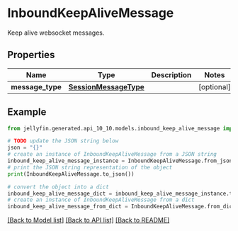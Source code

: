 # InboundKeepAliveMessage

Keep alive websocket messages.

## Properties

Name | Type | Description | Notes
------------ | ------------- | ------------- | -------------
**message_type** | [**SessionMessageType**](SessionMessageType.md) |  | [optional] 

## Example

```python
from jellyfin.generated.api_10_10.models.inbound_keep_alive_message import InboundKeepAliveMessage

# TODO update the JSON string below
json = "{}"
# create an instance of InboundKeepAliveMessage from a JSON string
inbound_keep_alive_message_instance = InboundKeepAliveMessage.from_json(json)
# print the JSON string representation of the object
print(InboundKeepAliveMessage.to_json())

# convert the object into a dict
inbound_keep_alive_message_dict = inbound_keep_alive_message_instance.to_dict()
# create an instance of InboundKeepAliveMessage from a dict
inbound_keep_alive_message_from_dict = InboundKeepAliveMessage.from_dict(inbound_keep_alive_message_dict)
```
[[Back to Model list]](../README.md#documentation-for-models) [[Back to API list]](../README.md#documentation-for-api-endpoints) [[Back to README]](../README.md)


